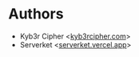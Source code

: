 # Authors

- Kyb3r Cipher <[kyb3rcipher.com](https://kyb3rvizsla.com)>
- Serverket <[serverket.vercel.app](https://serverket.vercel.app)>
